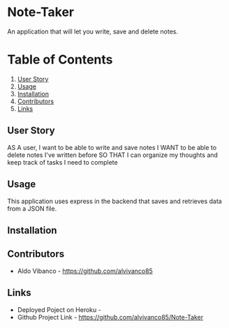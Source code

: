 # Note-Taker

An application that will let you write, save and delete notes. 

# Table of Contents
1. [User Story](#User-Story)
2. [Usage](#Usage)
3. [Installation](#Installation)
4. [Contributors](#Contributors)
5. [Links](#Links)


## User Story

AS A user, I want to be able to write and save notes
I WANT to be able to delete notes I've written before
SO THAT I can organize my thoughts and keep track of tasks I need to complete

## Usage

This application uses express in the backend that saves and retrieves data from a JSON file. 

## Installation



## Contributors

* Aldo Vibanco - https://github.com/alvivanco85

## Links
* Deployed Poject on Heroku - 
* Github Project Link - https://github.com/alvivanco85/Note-Taker